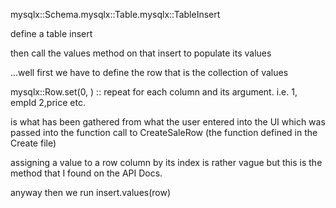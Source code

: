mysqlx::Schema.mysqlx::Table.mysqlx::TableInsert

define a table insert

then call the values method on that insert to populate its values

...well first we have to define the row that is the collection of values

mysqlx::Row.set(0, ) :: repeat for each column and its argument. i.e. 1, empId 2,price etc.

is what has been gathered from what the user entered into the UI which was passed into the function call to CreateSaleRow (the function defined in the Create file)

assigning a value to a row column by its index is rather vague but this is the method that I found on the API Docs.

anyway then we run insert.values(row)
